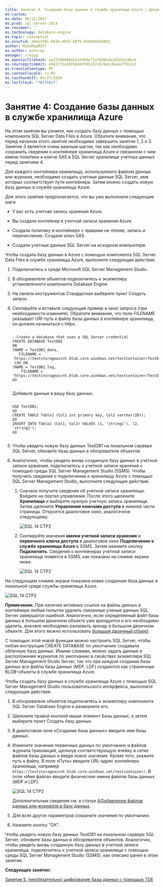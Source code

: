 ```yaml
---
title: Занятие 4. Создание базы данных в службе хранилища Azure | Документация Майкрософт
ms.custom: ''
ms.date: 06/13/2017
ms.prod: sql-server-2014
ms.reviewer: ''
ms.technology: database-engine
ms.topic: conceptual
ms.assetid: a9ae1501-b614-49d3-b975-6569da8350b2
author: MikeRayMSFT
ms.author: mikeray
manager: craigg
ms.openlocfilehash: ee331966984a12d309e71a7040edac6343e296c6
ms.sourcegitcommit: e042272a38fb646df05152c676e5cbeae3f9cd13
ms.translationtype: MT
ms.contentlocale: ru-RU
ms.lasthandoff: 04/27/2020
ms.locfileid: "70175627"
---
```

# <a name="lesson-4-create-a-database-in-azure-storage"></a>Занятие 4: Создание базы данных в службе хранилища Azure
  На этом занятии вы узнаете, как создать базу данных с помощью компонента SQL Server Data Files в Azure. Обратите внимание, что перед началом этого занятия необходимо завершить занятия 1, 2 и 3. Занятие 3 является очень важным шагом, так как необходимо сохранить сведения о контейнере хранилища Azure и связанном с ним имени политики и ключе SAS в SQL Server хранилище учетных данных перед занятием 4.  
  
 Для каждого контейнера хранилища, используемого файлом данных или журнала, необходимо создать учетные данные SQL Server, имя которых соответствует пути контейнера. Затем можно создать новую базу данных в службе хранилища Azure.  
  
 Для этого занятия предполагается, что вы уже выполнили следующие шаги.  
  
-   У вас есть учетная запись хранения Azure.  
  
-   Вы создали контейнер в учетной записи хранения Azure.  
  
-   Создали политику в контейнере с правами на чтение, запись и перечисление. Создали ключ SAS.  
  
-   Создали учетные данные SQL Server на исходном компьютере.  
  
 Чтобы создать базу данных в Azure с помощью компонента SQL Server Data Files в службе хранилища Azure, выполните следующие действия.  
  
1.  Подключитесь к среде Microsoft SQL Server Management Studio.  
  
2.  В обозревателе объектов подключитесь к экземпляру установленного компонента Database Engine.  
  
3.  На панели инструментов Стандартная выберите пункт Создать запрос.  
  
4.  Скопируйте и вставьте следующий пример в окно запроса (при необходимости измените). Обратите внимание, что поле FILENAME указывает URI-путь к файлу базы данных в контейнере хранилища, он должен начинаться с https.  
  
    ```  
  
    --Create a database that uses a SQL Server credential    
    CREATE DATABASE TestDB1    
    ON   
    (NAME = TestDB1_data,   
       FILENAME = 'https://teststorageaccnt.blob.core.windows.net/testcontainer/TestDB1Data.mdf')   
     LOG ON   
    (NAME = TestDB1_log,   
        FILENAME = 'https://teststorageaccnt.blob.core.windows.net/testcontainer/TestDB1Log.ldf')   
    GO  
  
    ```  
  
     Добавьте данные в вашу базу данных.  
  
    ```  
  
    USE TestDB1;   
    GO   
    CREATE TABLE Table1 (Col1 int primary key, Col2 varchar(20));   
    GO   
    INSERT INTO Table1 (Col1, Col2) VALUES (1, 'string1'), (2, 'string2');   
    GO  
  
    ```  
  
5.  Чтобы увидеть новую базу данных TestDB1 на локальном сервере SQL Server, обновите базы данных в обозревателе объектов.  
  
6.  Аналогично, чтобы увидеть вновь созданную базу данных в учетной записи хранения, подключитесь к учетной записи хранения с помощью среды SQL Server Management Studio (SSMS). Чтобы получить сведения о подключении к хранилищу Azure с помощью SQL Server Management Studio, выполните следующие действия.  
  
    1.  Сначала получите сведения об учетной записи хранилища. Войдите на портал управления. После этого щелкните **Хранилище** и выберите нужную учетную запись хранилища. Затем щелкните **Управление ключами доступа** в нижней части страницы. Откроется диалоговое окно, аналогичное следующему:  
  
         ![SQL 14 CTP2](../tutorials/media/ss-was-tutlesson-4-6-1.gif "SQL 14 CTP2")  
  
    2.  Скопируйте значения **имени учетной записи хранения** и **первичного ключа доступа** в диалоговое окно **Подключение к службе хранилища Azure** в SSMS. Затем нажмите кнопку **Подключить**. Сведения о контейнерах учетной записи хранилища появятся в SSMS, как показано на снимке экрана ниже.  
  
         ![SQL 14 CTP2](../tutorials/media/ss-was-tutlesson-4-6-2.gif "SQL 14 CTP2")  
  
 На следующем снимке экрана показана новая созданная база данных в локальной среде службы хранилища Azure.  
  
 ![SQL 14 CTP2](../tutorials/media/ss-was-tutlesson-4-6-2b.gif "SQL 14 CTP2")  
  
 **Примечание.** При наличии активных ссылок на файлы данных в контейнере любые попытки удалить связанные ученые данные SQL Server завершатся ошибкой. Аналогично, если определенный файл базы данных в большом двоичном объекте уже арендуется и его необходимо удалить, вначале необходимо разорвать аренду в большом двоичном объекте. Для этого можно использовать [большой двоичный объект](https://msdn.microsoft.com/library/azure/ee691972.aspx).  
  
 С помощью этой новой функции можно настроить SQL Server, чтобы любая инструкция CREATE DATABASE по умолчанию создавала облачную базу данных. Иными словами, можно задать данные и расположения журналов по умолчанию в свойствах экземпляра SQL Server Management Studio Server, так что при каждом создании базы данных все файлы базы данных (MDF, LDF) создаются как страничные BLOB-объекты в службе хранилища Azure.  
  
 Чтобы создать базу данных в службе хранилища Azure с помощью SQL Server Management Studio пользовательского интерфейса, выполните следующие действия.  
  
1.  В обозревателе объектов подключитесь к экземпляру компонента SQL Server Database Engine и разверните его.  
  
2.  Щелкните правой кнопкой мыши элемент Базы данных, а затем выберите пункт Создать базу данных.  
  
3.  В диалоговом окне «Создание базы данных» введите имя базы данных.  
  
4.  Измените значения первичных данных по умолчанию и файлов журнала транзакций, щелкнув соответствующую ячейку в сетке файлов базы данных и введя новое значение. Кроме того, укажите путь к файлу. В поле «Путь» введите URL-адрес контейнера хранилища, например `https://teststorageaccnt.blob.core.windows.net/testcontainer/`. В поле «Имя файла» введите физические имена файлов базы данных (MDF и LDF).  
  
     ![SQL 14 CTP2](../tutorials/media/ss-was-tutlesson-4-6-4.gif "SQL 14 CTP2")  
  
     Дополнительные сведения см. в статье [AДобавление файлов данных или журналов в базу данных](databases/add-data-or-log-files-to-a-database.md).  
  
5.  Для всех других параметров сохраните значения по умолчанию.  
  
6.  Нажмите кнопку "ОК".  
  
 Чтобы увидеть новую базу данных TestDB1 на локальном сервере SQL Server, обновите базы данных в обозревателе объектов. Аналогично, чтобы увидеть вновь созданную базу данных в учетной записи хранилища, подключитесь к учетной записи хранилища с помощью среды SQL Server Management Studio (SSMS), как описано ранее в этом занятии.  
  
 **Следующее занятие:**  
  
 [Занятие 5. &#40;необязательно&#41; шифрование базы данных с помощью TDE](../relational-databases/lesson-4-restore-database-to-virtual-machine-from-url.md)  
  
  
